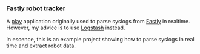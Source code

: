 ### Fastly robot tracker

A [play](http://www.playframework.com/) application originally used to parse syslogs from [Fastly](http://www.fastly.com/) in realtime. However, my advice is to use [Logstash](http://logstash.net/) instead.

In escence, this is an example project showing how to parse syslogs in real time and extract robot data.

